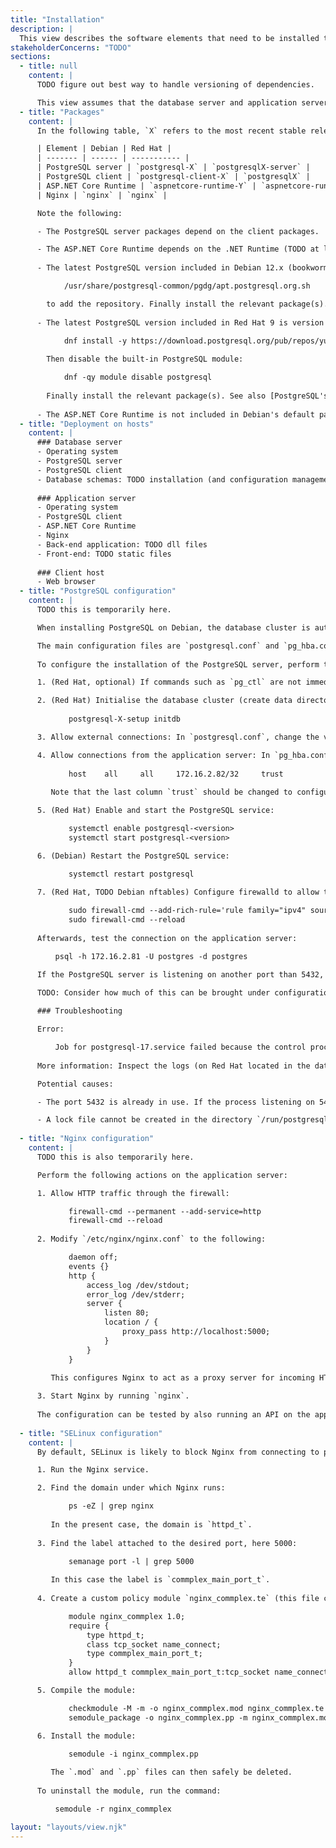 ```yaml
---
title: "Installation"
description: |
  This view describes the software elements that need to be installed to move the system into production.
stakeholderConcerns: "TODO"
sections:
  - title: null
    content: |
      TODO figure out best way to handle versioning of dependencies.

      This view assumes that the database server and application server are distinct hosts.
  - title: "Packages"
    content: |
      In the following table, `X` refers to the most recent stable release of PostgreSQL available for the operating system, and `Y` refers to the latest version of .NET.

      | Element | Debian | Red Hat |
      | ------- | ------ | ----------- |
      | PostgreSQL server | `postgresql-X` | `postgresqlX-server` |
      | PostgreSQL client | `postgresql-client-X` | `postgresqlX` |
      | ASP.NET Core Runtime | `aspnetcore-runtime-Y` | `aspnetcore-runtime-Y` |
      | Nginx | `nginx` | `nginx` |

      Note the following:

      - The PostgreSQL server packages depend on the client packages.

      - The ASP.NET Core Runtime depends on the .NET Runtime (TODO at least on RH, but on Debian?).
      
      - The latest PostgreSQL version included in Debian 12.x (bookworm) is version 15. To install newer versions of both `postgresql-X` and `postgresql-client-X`, first install the package `postgresql-common` (which is a dependency of both of the former packages), and then run the script

            /usr/share/postgresql-common/pgdg/apt.postgresql.org.sh

        to add the repository. Finally install the relevant package(s). See also [PostgreSQL's instructions](https://www.postgresql.org/download/linux/debian/) for installing the package(s).
      
      - The latest PostgreSQL version included in Red Hat 9 is version 16 (as a module). To install newer versions of both `postgresqlX-server` and `postgresqlX`, first install the PostgreSQL repository:

            dnf install -y https://download.postgresql.org/pub/repos/yum/reporpms/EL-9-x86_64/pgdg-redhat-repo-latest.noarch.rpm
        
        Then disable the built-in PostgreSQL module:

            dnf -qy module disable postgresql
        
        Finally install the relevant package(s). See also [PostgreSQL's instructions](https://www.postgresql.org/download/linux/redhat/) for installing the package(s).
      
      - The ASP.NET Core Runtime is not included in Debian's default package directory, so to install the package `aspnetcore-runtime-Y`, it is necessary to first install the package `packages-microsoft-prod.deb` from the [Linux software repository for Microsoft products](https://packages.microsoft.com/config/debian/). See also [Microsoft's instructions](https://learn.microsoft.com/en-us/dotnet/core/install/linux-debian) (TODO wget vs. curl?) for installing the package.
  - title: "Deployment on hosts"
    content: |
      ### Database server
      - Operating system
      - PostgreSQL server
      - PostgreSQL client
      - Database schemas: TODO installation (and configuration management)
  
      ### Application server
      - Operating system
      - PostgreSQL client
      - ASP.NET Core Runtime
      - Nginx
      - Back-end application: TODO dll files
      - Front-end: TODO static files
  
      ### Client host
      - Web browser
  - title: "PostgreSQL configuration"
    content: |
      TODO this is temporarily here.

      When installing PostgreSQL on Debian, the database cluster is automatically initialised, and the `postgresql` service is also automatically enabled and started. For more information, see the [Debian wiki's PostgreSQL page](https://wiki.debian.org/PostgreSql). However, on Red Hat this is not the case, so it is necessary to manually perform these tasks.

      The main configuration files are `postgresql.conf` and `pg_hba.conf`. On Red Hat, these are located in the data directory `/var/lib/pgsql/<version>/data/`. On Debian they are instead located in `/etc/postgresql/<version>/<cluster>/`, where `<cluster>` is the name of the database cluster, usually `main`. The command `pg_lsclusters` shows all clusters.
      
      To configure the installation of the PostgreSQL server, perform the following actions on the database server.

      1. (Red Hat, optional) If commands such as `pg_ctl` are not immediately available on the `PATH`, add the `/usr/pgsql-<version>/lib` directory to `PATH`.

      2. (Red Hat) Initialise the database cluster (create data directory, config files, etc. in `/var/lib/pgsql`):
             
             postgresql-X-setup initdb

      3. Allow external connections: In `postgresql.conf`, change the value of `listen_addresses` to `'*'`.

      4. Allow connections from the application server: In `pg_hba.conf`, append the line
      
             host    all     all     172.16.2.82/32     trust
         
         Note that the last column `trust` should be changed to configure password authentication. TODO

      5. (Red Hat) Enable and start the PostgreSQL service:

             systemctl enable postgresql-<version>
             systemctl start postgresql-<version>

      6. (Debian) Restart the PostgreSQL service:

             systemctl restart postgresql

      7. (Red Hat, TODO Debian nftables) Configure firewalld to allow traffic from the application server on port 5432 (TODO check if this is the best way):
      
             sudo firewall-cmd --add-rich-rule='rule family="ipv4" source address="172.16.2.82" port port=5432 protocol=tcp accept' --permanent
             sudo firewall-cmd --reload
      
      Afterwards, test the connection on the application server:

          psql -h 172.16.2.81 -U postgres -d postgres

      If the PostgreSQL server is listening on another port than 5432, specify this using the `-p` flag.
      
      TODO: Consider how much of this can be brought under configuration management.

      ### Troubleshooting

      Error:

          Job for postgresql-17.service failed because the control process exited with error code.
      
      More information: Inspect the logs (on Red Hat located in the data directory, TODO check Debian).

      Potential causes:

      - The port 5432 is already in use. If the process listening on 5432 cannot instead listen on another port, change the port PostgreSQL will listen to by changing the value of the variable `port` in `postgresql.conf`.

      - A lock file cannot be created in the directory `/run/postgresql`, either since it does not exist or because the `postgres` system user does not have the right permissions. Ensure that this directory exists and is owned by `postgres`.
    
  - title: "Nginx configuration"
    content: |
      TODO this is also temporarily here.

      Perform the following actions on the application server:

      1. Allow HTTP traffic through the firewall:

             firewall-cmd --permanent --add-service=http
             firewall-cmd --reload
      
      2. Modify `/etc/nginx/nginx.conf` to the following:

             daemon off;
             events {}
             http {
                 access_log /dev/stdout;
                 error_log /dev/stderr;
                 server {
                     listen 80;
                     location / {
                         proxy_pass http://localhost:5000;
                     }
                 }
             }

         This configures Nginx to act as a proxy server for incoming HTTP traffic, redirecting it to `localhost:5000`. Furthermore, Nginx will not act as a daemon, and will output access and error information to standard output and error, respectively.
      
      3. Start Nginx by running `nginx`.
    
      The configuration can be tested by also running an API on the application server listening on port 5000, and sending requests to the application server from a different host.
  
  - title: "SELinux configuration"
    content: |
      By default, SELinux is likely to block Nginx from connecting to port 5000 on localhost, at least when Nginx runs as a service. To allow this, create a custom policy module as follows:

      1. Run the Nginx service.

      2. Find the domain under which Nginx runs:

             ps -eZ | grep nginx
        
         In the present case, the domain is `httpd_t`.
      
      3. Find the label attached to the desired port, here 5000:

             semanage port -l | grep 5000
         
         In this case the label is `commplex_main_port_t`.
      
      4. Create a custom policy module `nginx_commplex.te` (this file can be saved anywhere):

             module nginx_commplex 1.0;
             require {
                 type httpd_t;
                 class tcp_socket name_connect;
                 type commplex_main_port_t;
             }
             allow httpd_t commplex_main_port_t:tcp_socket name_connect;

      5. Compile the module:

             checkmodule -M -m -o nginx_commplex.mod nginx_commplex.te
             semodule_package -o nginx_commplex.pp -m nginx_commplex.mod

      6. Install the module:

             semodule -i nginx_commplex.pp
        
         The `.mod` and `.pp` files can then safely be deleted.
      
      To uninstall the module, run the command:

          semodule -r nginx_commplex

layout: "layouts/view.njk"
---
```

